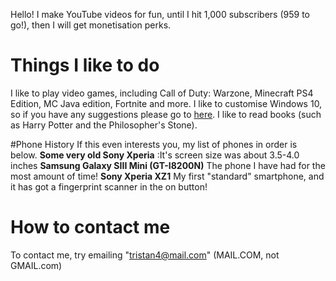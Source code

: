 Hello! I make YouTube videos for fun, until I hit 1,000 subscribers (959 to go!), then I will get monetisation perks.
# Things I like to do
I like to play video games, including Call of Duty: Warzone, Minecraft PS4 Edition, MC Java edition, Fortnite and more.
I like to customise Windows 10, so if you have any suggestions please go to [here](#how-to-contact-me).
I like to read books (such as Harry Potter and the Philosopher's Stone).

#Phone History
If this even interests you, my list of phones in order is below.
**Some very old Sony Xperia** :It's screen size was about 3.5-4.0 inches
**Samsung Galaxy SIII Mini (GT-I8200N)** The phone I have had for the most amount of time!
**Sony Xperia XZ1** My first "standard" smartphone, and it has got a fingerprint scanner in the on button!

# How to contact me
To contact me, try emailing "tristan4@mail.com" (MAIL.COM, not GMAIL.com)
<!--
**trisiegt/Trisiegt** is a ✨ _special_ ✨ repository because its `README.md` (this file) appears on your GitHub profile.

Here are some ideas to get you started:

- 🔭 I’m currently working on ...
- 🌱 I’m currently learning ...
- 👯 I’m looking to collaborate on ...
- 🤔 I’m looking for help with ...
- 💬 Ask me about ...
- 📫 How to reach me: ...
- 😄 Pronouns: ...
- ⚡ Fun fact: ...
-->
